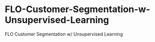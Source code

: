 # FLO-Customer-Segmentation-w-Unsupervised-Learning
FLO Customer Segmentation w/ Unsupervised Learning
